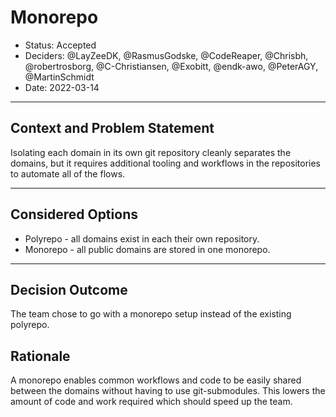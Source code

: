 # Monorepo

* Status: Accepted
* Deciders: @LayZeeDK, @RasmusGodske, @CodeReaper, @Chrisbh, @robertrosborg, @C-Christiansen, @Exobitt, @endk-awo, @PeterAGY, @MartinSchmidt
* Date: 2022-03-14

---

## Context and Problem Statement

Isolating each domain in its own git repository cleanly separates the domains,
but it requires additional tooling and workflows in the repositories to 
automate all of the flows.

---

## Considered Options

* Polyrepo - all domains exist in each their own repository.
* Monorepo - all public domains are stored in one monorepo.

---

## Decision Outcome

The team chose to go with a monorepo setup instead of the existing polyrepo.

## Rationale

A monorepo enables common workflows and code to be easily shared between the domains
without having to use git-submodules.
This lowers the amount of code and work required which should speed up the team.
